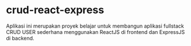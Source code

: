 # crud-react-express
Aplikasi ini merupakan proyek belajar untuk membangun aplikasi fullstack CRUD USER sederhana menggunakan ReactJS di frontend dan ExpressJS di backend.
